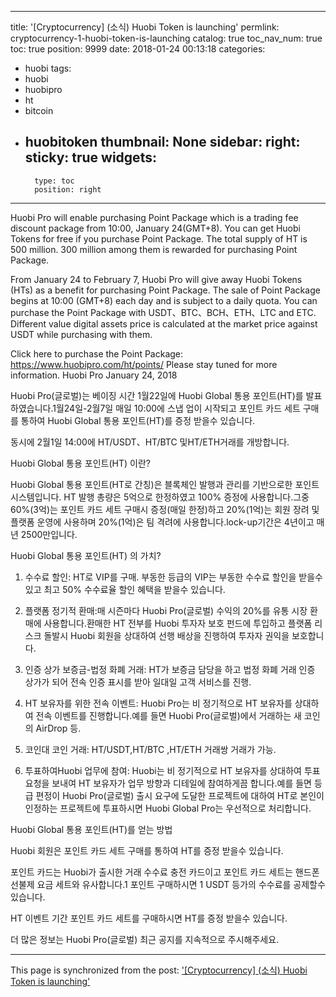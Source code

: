 
---
title: '[Cryptocurrency] (소식) Huobi Token is launching'
permlink: cryptocurrency-1-huobi-token-is-launching
catalog: true
toc_nav_num: true
toc: true
position: 9999
date: 2018-01-24 00:13:18
categories:
- huobi
tags:
- huobi
- huobipro
- ht
- bitcoin
- huobitoken
thumbnail: None
sidebar:
    right:
        sticky: true
widgets:
    -
        type: toc
        position: right
---


Huobi Pro will enable purchasing Point Package which is a trading fee discount package from 10:00, January 24(GMT+8). You can get Huobi Tokens for free if you purchase Point Package. The total supply of HT is 500 million. 300 million among them is rewarded for purchasing Point Package.

From January 24 to February 7, Huobi Pro will give away Huobi Tokens (HTs) as a benefit for purchasing Point Package. The sale of Point Package begins at 10:00 (GMT+8) each day and is subject to a daily quota. You can purchase the Point Package with USDT、BTC、BCH、ETH、LTC and ETC. Different value digital assets price is calculated at the market price against USDT while purchasing with them.



Click here to purchase the Point Package: https://www.huobipro.com/ht/points/
Please stay tuned for more information.
Huobi Pro
January 24, 2018



Huobi Pro(글로벌)는 베이징 시간 1월22일에 Huobi Global 통용 포인트(HT)를 발표하였습니다.1월24일-2월7일 매일 10:00에 스냅 업이 시작되고 포인트 카드 세트 구매를 통하여 Huobi Global 통용 포인트(HT)를 증정 받을수 있습니다.

 

동시에 2월1일 14:00에 HT/USDT、HT/BTC 및HT/ETH거래를 개방합니다.

 

Huobi Global 통용 포인트(HT) 이란?

Huobi Global 통용 포인트(HT로 간칭)은 블록체인 발행과 관리를 기반으로한 포인트 시스템입니다. HT 발행 총량은 5억으로 한정하였고 100% 증정에 사용합니다.그중 60%(3억)는 포인트 카드 세트 구매시 증정(매일 한정)하고 20%(1억)는 회원 장려 및 플랫폼 운영에 사용하며 20%(1억)은 팀 격려에 사용합니다.lock-up기간은 4년이고 매년 2500만입니다.

Huobi Global 통용 포인트(HT) 의 가치?

1.    수수료 할인: HT로 VIP를 구매. 부동한 등급의 VIP는 부동한 수수료 할인을 받을수 있고 최고 50% 수수료율 할인 혜택을 받을수 있습니다.

2.    플랫폼 정기적 환매:매 시즌마다 Huobi Pro(글로벌) 수익의 20%를 유통 시장 환매에 사용합니다.환매한 HT 전부를 Huobi 투자자 보호 펀드에 투입하고 플랫폼  리스크 돌발시 Huobi 회원을 상대하여 선행 배상을 진행하여 투자자 권익을 보호합니다.

3.    인증 상가 보증금-법정 화폐 거래: HT가 보증금 담당을 하고 법정 화폐 거래 인증 상가가 되어 전속 인증 표시를 받아 일대일 고객 서비스를 진행.

4.    HT 보유자를 위한 전속 이벤트: Huobi Pro는 비 정기적으로 HT 보유자를 상대하여 전속 이벤트를 진행합니다.예를 들면 Huobi Pro(글로벌)에서 거래하는 새 코인의 AirDrop 등.

5.    코인대 코인 거래: HT/USDT,HT/BTC ,HT/ETH 거래쌍 거래가 가능.

6.    투표하여Huobi 업무에 참여: Huobi는 비 정기적으로 HT 보유자를 상대하여 투표 요청을 보내여 HT 보유자가 업무 방향과 디테일에 참여하게끔 합니다.예를 들면 등급 편정이 Huobi Pro(글로벌) 출시 요구에 도달한 프로젝트에 대하여 HT로 본인이 인정하는 프로젝트에 투표하시면 Huobi Global Pro는 우선적으로 처리합니다.

Huobi Global 통용 포인트(HT)를 얻는 방법

Huobi 회원은 포인트 카드 세트 구매를 통하여 HT를 증정 받을수 있습니다.

포인트 카드는 Huobi가 출시한 거래 수수료 충전 카드이고 포인트 카드 세트는 핸드폰 선불제 요금 세트와 유사합니다.1 포인트 구매하시면 1 USDT 등가의 수수료를 공제할수 있습니다.

HT 이벤트 기간 포인트 카드 세트를 구매하시면 HT를 증정 받을수 있습니다.

 

더 많은 정보는 Huobi Pro(글로벌) 최근 공지를 지속적으로 주시해주세요.

- - -

This page is synchronized from the post: ['[Cryptocurrency] (소식) Huobi Token is launching'](https://steemit.com/@donekim/cryptocurrency-1-huobi-token-is-launching)
